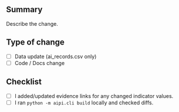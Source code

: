 
## Summary

Describe the change.

## Type of change
- [ ] Data update (ai_records.csv only)
- [ ] Code / Docs change

## Checklist
- [ ] I added/updated evidence links for any changed indicator values.
- [ ] I ran `python -m aipi.cli build` locally and checked diffs.
